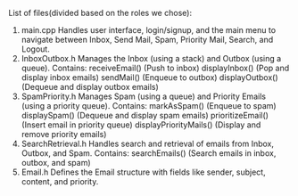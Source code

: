 List of files(divided based on the roles we chose):

1. main.cpp
Handles user interface, login/signup, and the main menu to navigate between Inbox, Send Mail, Spam, Priority Mail, Search, and Logout.
2. InboxOutbox.h
Manages the Inbox (using a stack) and Outbox (using a queue).
Contains:
receiveEmail() (Push to inbox)
displayInbox() (Pop and display inbox emails)
sendMail() (Enqueue to outbox)
displayOutbox() (Dequeue and display outbox emails)
3. SpamPriority.h
Manages Spam (using a queue) and Priority Emails (using a priority queue).
Contains:
markAsSpam() (Enqueue to spam)
displaySpam() (Dequeue and display spam emails)
prioritizeEmail() (Insert email in priority queue)
displayPriorityMails() (Display and remove priority emails)
4. SearchRetrieval.h
Handles search and retrieval of emails from Inbox, Outbox, and Spam.
Contains:
searchEmails() (Search emails in inbox, outbox, and spam)
5. Email.h
Defines the Email structure with fields like sender, subject, content, and priority.
